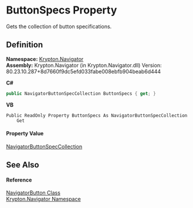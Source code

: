 # ButtonSpecs Property


Gets the collection of button specifications.



## Definition
**Namespace:** <a href="a21ac074-d119-3dc6-bd1c-d3a12c0128bc.md">Krypton.Navigator</a>  
**Assembly:** Krypton.Navigator (in Krypton.Navigator.dll) Version: 80.23.10.287+8d7660f9dc5efd033fabe008ebfb904beab6d444

**C#**
``` C#
public NavigatorButtonSpecCollection ButtonSpecs { get; }
```
**VB**
``` VB
Public ReadOnly Property ButtonSpecs As NavigatorButtonSpecCollection
	Get
```



#### Property Value
<a href="e293a95d-9df3-0d6e-36a4-e694807fc223.md">NavigatorButtonSpecCollection</a>

## See Also


#### Reference
<a href="b5789161-5ec6-c628-89dc-1f832a858116.md">NavigatorButton Class</a>  
<a href="a21ac074-d119-3dc6-bd1c-d3a12c0128bc.md">Krypton.Navigator Namespace</a>  
